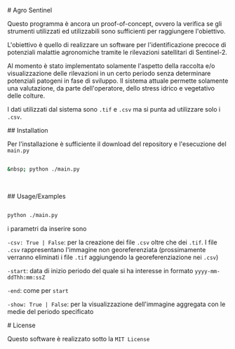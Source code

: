 

\# Agro Sentinel



Questo programma è ancora un proof-of-concept, ovvero la verifica se gli strumenti utilizzati ed utilizzabili sono sufficienti per raggiungere l'obiettivo.



L'obiettivo è quello di realizzare un software per l'identificazione precoce di potenziali malattie agronomiche tramite le rilevazioni satellitari di Sentinel-2.



Al momento è stato implementato solamente l'aspetto della raccolta e/o visualizzazione delle rilevazioni in un certo periodo senza determinare potenziali patogeni in fase di sviluppo. Il sistema attuale permette solamente una valutazione, da parte dell'operatore, dello stress idrico e vegetativo delle colture.



I dati utilizzati dal sistema sono ```.tif``` e ```.csv``` ma si punta ad utilizzare solo i ```.csv```.











\## Installation



Per l'installazione è sufficiente il download del repository e l'esecuzione del ```main.py```

```bash

&nbsp; python ./main.py

```

&nbsp;   

\## Usage/Examples



```bash

python ./main.py

```



i parametri da inserire sono



```-csv: True | False```: per la creazione dei file ```.csv``` oltre che dei ```.tif```. I file ```.csv``` rappresentano l'immagine non georeferenziata (prossimamente verranno eliminati i file ```.tif``` aggiungendo la georeferenziazione nei ```.csv```)



```-start```: data di inizio periodo del quale si ha interesse in formato ```yyyy-mm-ddThh:mm:ssZ```



```-end```: come per ```start```



```-show: True | False```: per la visualizzazione dell'immagine aggregata con le medie del periodo specificato



\# License

Questo software è realizzato sotto la ```MIT License```



